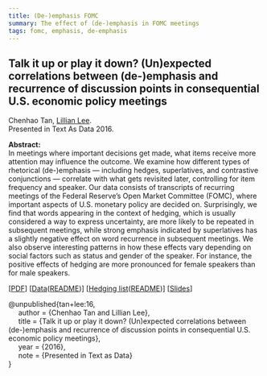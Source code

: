 ```yaml
---
title: (De-)emphasis FOMC
summary: The effect of (de-)emphasis in FOMC meetings
tags: fomc, emphasis, de-emphasis
---
```


## Talk it up or play it down? (Un)expected correlations between (de-)emphasis and recurrence of discussion points in consequential U.S. economic policy meetings         
Chenhao Tan, [Lillian Lee][lillian_lee].     
Presented in Text As Data 2016.     


**Abstract:**    
In meetings where important decisions get made, what items receive more attention may influence the outcome. We examine how different types of rhetorical (de-)emphasis — including hedges, superlatives, and contrastive conjunctions — correlate with what gets revisited later, controlling for item frequency and speaker. Our data consists of transcripts of recurring meetings of the Federal Reserve’s Open Market Committee (FOMC), where important aspects of U.S. monetary policy are decided on. Surprisingly, we find that words appearing in the context of hedging, which is usually considered a way to express uncertainty, are more likely to be repeated in subsequent meetings, while strong emphasis indicated by superlatives has a slightly negative effect on word recurrence in subsequent meetings. We also observe interesting patterns in how these effects vary depending on social factors such as status and gender of the speaker. For instance, the positive effects of hedging are more pronounced for female speakers than for male speakers.    

[[PDF][paper_link]]
[[Data][data_link]([README][readme_link])]
[[Hedging list][hedging_link]([README][hedging_readme_link])]
[[Slides][slide_link]]

@unpublished{tan+lee:16,   
&nbsp;&nbsp;&nbsp;&nbsp;
author = {Chenhao Tan and Lillian Lee},   
&nbsp;&nbsp;&nbsp;&nbsp;
title = {Talk it up or play it down? (Un)expected correlations between (de-)emphasis and recurrence of discussion points in consequential U.S. economic policy meetings},   
&nbsp;&nbsp;&nbsp;&nbsp;
year = {2016},   
&nbsp;&nbsp;&nbsp;&nbsp;
note = {Presented in Text as Data}   
}


[paper_link]: /pubs/fomc-de-emphasis.pdf
[slide_link]: /talks/play-it-down.pdf
[readme_link]: /data/fomc/README.txt
[data_link]: /data/fomc/fomc_transcripts.jsonlist.gz
[hedging_readme_link]: /data/hedges_README.txt
[hedging_link]: /data/hedges.txt
[//]: <> (links for collaborators)
[vlad_niculae]: http://vene.ro/
[claire_cardie]: http://www.cs.cornell.edu/home/cardie/
[ed_chi]: http://www-users.cs.umn.edu/~echi/
[eunsol_choi]: http://homes.cs.washington.edu/~eunsol/home.html
[cristian_danescu_niculescu_mizil]: http://www.cs.cornell.edu/~cristian/
[evgeniy_gabrilovich]: http://www.cs.technion.ac.il/~gabr/
[david_huffaker]: http://www.davehuffaker.com
[bobby_kleinberg]: http://www.cs.cornell.edu/~rdk
[jon_kleinberg]: http://www.cs.cornell.edu/home/kleinber
[gueorgi_kossinets]: https://sites.google.com/site/gkossinets/
[lillian_lee]: http://www.cs.cornell.edu/home/llee
[tao_lei]: http://people.csail.mit.edu/taolei/
[ping_li]: http://www.stat.cornell.edu/~li/
[bin_lu]: http://sites.google.com/site/lubin2010/
[michael_macy]: http://www.soc.cornell.edu/faculty/macy.html
[bo_pang]: https://sites.google.com/site/bopang42/
[daniel_romero]: http://www.dromero.org/
[alex_smola]: alex.smola.org
[jimeng_sun]: http://www.sunlab.org/
[jie_tang]: http://keg.cs.tsinghua.edu.cn/persons/johan_ugander
[johan_ugander]: http://people.cam.cornell.edu/~jugander/
[fei_wang]: http://sites.google.com/site/feiwang03/
[shaomei_wu]: http://www.cs.cornell.edu/~sw475/
[ming_zhou]: http://research.microsoft.com/en-us/people/mingzhou
[gs_profile]:http://scholar.google.com/citations?user=KGMaP18AAAAJ&hl=en
[www15_poster]: /pubs/multi-community-poster.jpg

